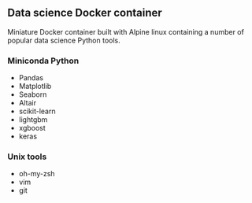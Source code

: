 ## Data science Docker container

Miniature Docker container built with Alpine linux containing a number of popular data science Python tools.

### Miniconda Python
* Pandas
* Matplotlib
* Seaborn
* Altair
* scikit-learn 
* lightgbm 
* xgboost 
* keras

### Unix tools
* oh-my-zsh
* vim
* git
